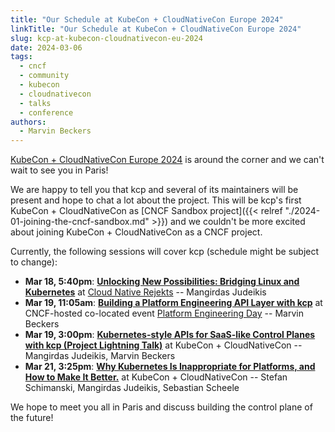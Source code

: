 ```yaml
---
title: "Our Schedule at KubeCon + CloudNativeCon Europe 2024"
linkTitle: "Our Schedule at KubeCon + CloudNativeCon Europe 2024"
slug: kcp-at-kubecon-cloudnativecon-eu-2024
date: 2024-03-06
tags:
  - cncf
  - community
  - kubecon
  - cloudnativecon
  - talks
  - conference
authors:
  - Marvin Beckers
---
```


[KubeCon + CloudNativeCon Europe 2024](https://events.linuxfoundation.org/kubecon-cloudnativecon-europe/) is around the corner and we can't wait to see you in Paris!

We are happy to tell you that kcp and several of its maintainers will be present and hope to chat a lot about the project. This will be kcp's first KubeCon + CloudNativeCon as [CNCF Sandbox project]({{< relref "./2024-01-joining-the-cncf-sandbox.md" >}}) and we couldn't be more excited about joining KubeCon + CloudNativeCon as a CNCF project.

Currently, the following sessions will cover kcp (schedule might be subject to change):

- **Mar 18, 5:40pm**: [**Unlocking New Possibilities: Bridging Linux and Kubernetes**](https://cfp.cloud-native.rejekts.io/cloud-native-rejekts-eu-paris-2024/talk/JUBTCX/) at [Cloud Native Rejekts](https://cloud-native.rejekts.io/) -- Mangirdas Judeikis
- **Mar 19, 11:05am**: [**Building a Platform Engineering API Layer with kcp**](https://colocatedeventseu2024.sched.com/event/1YFfY/building-a-platform-engineering-api-layer-with-kcp-marvin-beckers-kubermatic-gmbh) at CNCF-hosted co-located event [Platform Engineering Day](https://events.linuxfoundation.org/kubecon-cloudnativecon-europe/co-located-events/platform-engineering-day/) -- Marvin Beckers
- **Mar 19, 3:00pm**: [**Kubernetes-style APIs for SaaS-like Control Planes with kcp (Project Lightning Talk)**](https://kccnceu2024.sched.com/event/1aQhV) at KubeCon + CloudNativeCon -- Mangirdas Judeikis, Marvin Beckers
- **Mar 21, 3:25pm**: [**Why Kubernetes Is Inappropriate for Platforms, and How to Make It Better.**](https://kccnceu2024.sched.com/event/1YePC) at KubeCon + CloudNativeCon -- Stefan Schimanski, Mangirdas Judeikis, Sebastian Scheele

We hope to meet you all in Paris and discuss building the control plane of the future!
